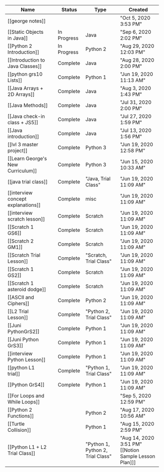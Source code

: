 ﻿Name||Status|Type|Created
-|-|-|-|-|
[[george notes]]||||"Oct 5, 2020 3:53 PM"
[[Static Objects in Java]]||In Progress|Java|"Sep 6, 2020 2:02 PM"
[[Python 2 Introduction]]||In Progress|Python 2|"Aug 29, 2020 12:03 PM"
[[Introduction to Java Classes]]||Complete|Java|"Aug 28, 2020 2:00 PM"
[[python grs10 Lists]]||Complete|Python 1|"Jun 19, 2020 11:13 AM"
[[Java Arrays + 2D Arrays]]||Complete|Java|"Aug 3, 2020 1:43 PM"
[[Java Methods]]||Complete|Java|"Jul 31, 2020 2:00 PM"
[[Java check-in class + JS5]]||Complete|Java|"Jul 27, 2020 1:59 PM"
[[Java introduction]]||Complete|Java|"Jul 13, 2020 1:56 PM"
[[lvl 3 master project]]||Complete|Python 3|"Jun 19, 2020 12:58 PM"
[[Learn George's New Curriculum]]||Complete|Python 3|"Jun 15, 2020 10:33 AM"
[[java trial class]]||Complete|"Java, Trial Class"|"Jun 19, 2020 11:09 AM"
[[interview concept explanations]]||Complete|misc|"Jun 19, 2020 11:09 AM"
[[interview scratch lesson]]||Complete|Scratch|"Jun 19, 2020 11:09 AM"
[[Scratch 1 GS6]]||Complete|Scratch|"Jun 19, 2020 11:09 AM"
[[Scratch 2 GM1]]||Complete|Scratch|"Jun 19, 2020 11:09 AM"
[[Scratch Trial Lesson]]||Complete|"Scratch, Trial Class"|"Jun 19, 2020 11:09 AM"
[[Scratch 1 GS2]]||Complete|Scratch|"Jun 19, 2020 11:09 AM"
[[Scratch 1 asteroid dodge]]||Complete|Scratch|"Jun 19, 2020 11:09 AM"
[[ASCII and Ciphers]]||Complete|Python 2|"Jun 19, 2020 11:09 AM"
[[L2 Trial Lesson]]||Complete|"Python 2, Trial Class"|"Jun 19, 2020 11:09 AM"
[[Juni PythonGrS2]]||Complete|Python 1|"Jun 19, 2020 11:09 AM"
[[Juni Python GrS3]]||Complete|Python 1|"Jun 19, 2020 11:09 AM"
[[interview Python Lesson]]||Complete|Python 1|"Jun 19, 2020 11:09 AM"
[[python L1 trial]]||Complete|"Python 1, Trial Class"|"Jun 19, 2020 11:09 AM"
[[Python GrS4]]||Complete|Python 1|"Jun 19, 2020 11:09 AM"
[[For Loops and While Loops]]||||"Sep 5, 2020 12:59 PM"
[[Python 2 Functions]]|||Python 2|"Aug 17, 2020 10:56 AM"
[[Turtle Collision]]|||Python 1|"Aug 15, 2020 2:59 PM"
[[Python L1 + L2 Trial Class]]|||"Python 1, Python 2, Trial Class"|"Aug 14, 2020 3:51 PM"[[Notion Sample Lesson Plan]]]||||"Jun 19, 2020 11:08 AM"